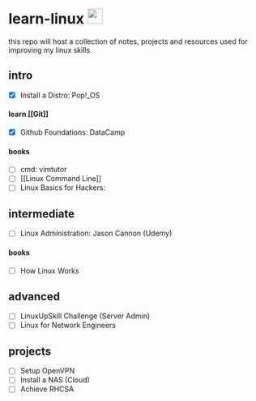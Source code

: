 # learn-linux <img src="https://pop.system76.com/icon-512.png" alt="pop!_OS logo" width="30" />

this repo will host a collection of notes, projects and resources used for improving my linux skills. 

## intro
- [x] Install a Distro: Pop!_OS
#### learn [[Git]]
- [x] Github Foundations: DataCamp

#### books
- [ ] cmd: vimtutor
- [ ] [[Linux Command Line]]
- [ ] Linux Basics for Hackers: 

## intermediate
- [ ] Linux Administration: Jason Cannon (Udemy)
#### books
- [ ] How Linux Works
## advanced
- [ ] LinuxUpSkill Challenge (Server Admin)
- [ ] Linux for Network Engineers

## projects
- [ ] Setup OpenVPN
- [ ] Install a NAS (Cloud)
- [ ] Achieve RHCSA

